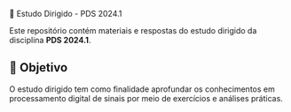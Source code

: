  📘 Estudo Dirigido - PDS 2024.1

Este repositório contém materiais e respostas do estudo dirigido da disciplina **PDS 2024.1**.

## 📌 Objetivo
O estudo dirigido tem como finalidade aprofundar os conhecimentos em processamento digital de sinais por meio de exercícios e análises práticas.
